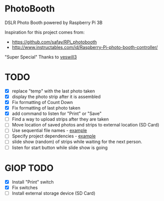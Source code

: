 # PhotoBooth
DSLR Photo Booth powered by Raspberry Pi 3B

Inspiration for this project comes from:
- https://github.com/safay/RPi_photobooth
- http://www.instructables.com/id/Raspberry-Pi-photo-booth-controller/

"Super Special" Thanks to [veswill3](https://github.com/veswill3)


# TODO
- [x] replace "temp" with the last photo taken
- [X] display the photo strip after it is assembled
- [X] Fix formatting of Count Down
- [X] Fix formatting of last photo taken
- [X] add command to listen for "Print" or "Save"
- [ ] Find a way to upload strips after they are taken
- [ ] Move location of saved photos and strips to external location (SD Card)
- [ ] Use sequential file names - [example](http://stackoverflow.com/questions/2400827/python-how-do-i-create-sequential-file-names)
- [ ] Specify project dependencies - [example](http://stackoverflow.com/questions/25559157/how-to-handle-python-dependencies-throughout-the-project)
- [ ] slide show (random) of strips while waiting for the next person.
- [ ] listen for start button while slide show is going

# GIOP TODO
- [X] Install "Print" switch
- [X] Fix switches
- [ ] Install external storage device (SD Card)
